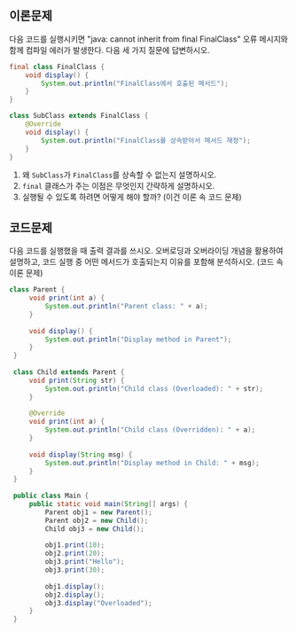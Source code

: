 ## 이론문제
다음 코드를 실행시키면 "java: cannot inherit from final FinalClass" 오류 메시지와 함께 컴파일 에러가 발생한다.
다음 세 가지 질문에 답변하시오.
   ```java
   final class FinalClass {
       void display() {
           System.out.println("FinalClass에서 호출된 메서드");
       }
   }
   
   class SubClass extends FinalClass {
       @Override
       void display() {
           System.out.println("FinalClass를 상속받아서 메서드 재정");
       }
   }
   ```
   1. 왜 `SubClass`가 `FinalClass`를 상속할 수 없는지 설명하시오.
   2. `final` 클래스가 주는 이점은 무엇인지 간략하게 설명하시오.
   3. 실행될 수 있도록 하려면 어떻게 해야 할까? (이건 이론 속 코드 문제)
   


## 코드문제
다음 코드를 실행했을 때 출력 결과를 쓰시오.
오버로딩과 오버라이딩 개념을 활용하여 설명하고, 코드 실행 중 어떤 메서드가 호출되는지 이유를 포함해 분석하시오. (코드 속 이론 문제)
   
   ```java
   class Parent {
        void print(int a) {
            System.out.println("Parent class: " + a);
        }
    
        void display() {
            System.out.println("Display method in Parent");
        }
    }
    
    class Child extends Parent {
        void print(String str) {
            System.out.println("Child class (Overloaded): " + str);
        }
    
        @Override
        void print(int a) {
            System.out.println("Child class (Overridden): " + a);
        }
    
        void display(String msg) {
            System.out.println("Display method in Child: " + msg);
        }
    }
    
    public class Main {
        public static void main(String[] args) {
            Parent obj1 = new Parent();
            Parent obj2 = new Child();
            Child obj3 = new Child();
    
            obj1.print(10);
            obj2.print(20);
            obj3.print("Hello");
            obj3.print(30);
    
            obj1.display();
            obj2.display();
            obj3.display("Overloaded");
        }
    }
